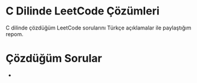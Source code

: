 # C Dilinde LeetCode Çözümleri

C dilinde çözdüğüm LeetCode sorularını Türkçe açıklamalar ile paylaştığım repom.

# Çözdüğüm Sorular

-
